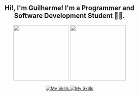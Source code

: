 ##  <div align='center'>Hi!, I'm Guilherme! I'm a Programmer and Software Development Student 👨‍💻.</div> 
<div align="center">
  <a href="https://github.com/Guilherme-Joviniano/">
  <img height="180em" src="https://streak-stats.demolab.com/?user=gjovs&theme=kacho_ga&hide_border=true&border_radius=18&locale=pt_BR&date_format=j%2Fn%5B%2FY%5D"/>
  <img height="180em" src="https://github-readme-stats.vercel.app/api/top-langs/?username=gjovs&layout=compact&langs_count=7&hide=css,html&theme=kacho_ga"/>
</div>

<div align="center" width="180em">
  
  ![My Skills](https://skillicons.dev/icons?i=js,ts,html,css,nodejs,react)
  ![My Skills](https://skillicons.dev/icons?i=tailwindcss,arduino,docker,k8s,git,rabbitmq,go,java,kotlin,linux)
</div>
